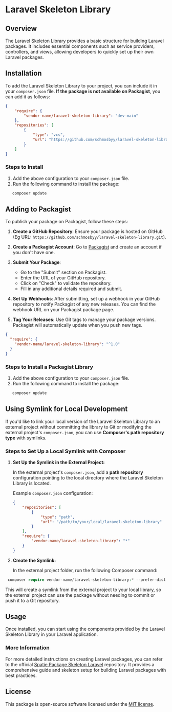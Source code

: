 # Laravel Skeleton Library

## Overview

The Laravel Skeleton Library provides a basic structure for building Laravel packages. It includes essential components such as service providers, controllers, and views, allowing developers to quickly set up their own Laravel packages.

## Installation

To add the Laravel Skeleton Library to your project, you can include it in your `composer.json` file. **If the package is not available on Packagist**, you can add it as follows:

```json
{
    "require": {
        "vendor-name/laravel-skeleton-library": "dev-main"
    },
    "repositories": [
        {
            "type": "vcs",
            "url": "https://github.com/schmosbyy/laravel-skeleton-library.git"
        }
    ]
}
```

### Steps to Install

1. Add the above configuration to your `composer.json` file.
2. Run the following command to install the package:
```php
   composer update
```
## Adding to Packagist

To publish your package on Packagist, follow these steps:

1. **Create a GitHub Repository**: Ensure your package is hosted on GitHub (Eg URL:  `https://github.com/schmosbyy/laravel-skeleton-library.git`).

2. **Create a Packagist Account**: Go to [Packagist](https://packagist.org/) and create an account if you don't have one.

3. **Submit Your Package**:
    - Go to the "Submit" section on Packagist.
    - Enter the URL of your GitHub repository.
    - Click on "Check" to validate the repository.
    - Fill in any additional details required and submit.

4. **Set Up Webhooks**: After submitting, set up a webhook in your GitHub repository to notify Packagist of any new releases. You can find the webhook URL on your Packagist package page.

5. **Tag Your Releases**: Use Git tags to manage your package versions. Packagist will automatically update when you push new tags.

```json
{
  "require": {
    "vendor-name/laravel-skeleton-library": "^1.0"
  }
}
```

### Steps to Install  a Packagist Library
1. Add the above configuration to your `composer.json` file.
2. Run the following command to install the package:
```php
   composer update
```

## Using Symlink for Local Development

If you'd like to link your local version of the Laravel Skeleton Library to an external project without committing the library to Git or modifying the external project's `composer.json`, you can use **Composer's path repository type** with symlinks. 

### Steps to Set Up a Local Symlink with Composer

1. **Set Up the Symlink in the External Project:**

   In the external project's `composer.json`, add a **path repository** configuration pointing to the local directory where the Laravel Skeleton Library is located.

   Example `composer.json` configuration:

   ```json
   {
       "repositories": [
           {
               "type": "path",
               "url": "/path/to/your/local/laravel-skeleton-library"
           }
       ],
       "require": {
           "vendor-name/laravel-skeleton-library": "*"
       }
   }
2. **Create the Symlink:**

   In the external project folder, run the following Composer command:
```php         
 composer require vendor-name/laravel-skeleton-library:* --prefer-dist
```
This will create a symlink from the external project to your local library, so the external project can use the package without needing to commit or push it to a Git repository.

## Usage

Once installed, you can start using the components provided by the Laravel Skeleton Library in your Laravel application.

### More Information

For more detailed instructions on creating Laravel packages, you can refer to the official [Spatie Package Skeleton Laravel](https://github.com/spatie/package-skeleton-laravel) repository. It provides a comprehensive guide and skeleton setup for building Laravel packages with best practices.

## License
This package is open-source software licensed under the [MIT license](LICENSE).